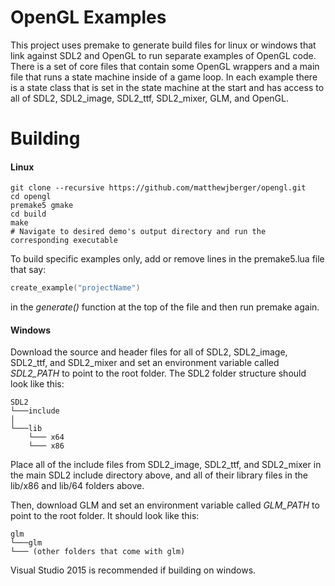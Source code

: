 # OpenGL Examples

This project uses premake to generate build files for linux or windows that link against SDL2 and OpenGL to run separate examples of OpenGL code. There is a set of core files that contain some OpenGL wrappers and a main file that runs a state machine inside of a game loop. In each example there is a state class that is set in the state machine at the start and has access to all of SDL2, SDL2_image, SDL2_ttf, SDL2_mixer, GLM, and OpenGL.

# Building

#### Linux

    git clone --recursive https://github.com/matthewjberger/opengl.git
    cd opengl
    premake5 gmake
    cd build
    make
    # Navigate to desired demo's output directory and run the corresponding executable

To build specific examples only, add or remove lines in the premake5.lua file that say:
```lua
create_example("projectName")
```
in the _generate()_ function at the top of the file and then run premake again.

#### Windows

Download the source and header files for all of SDL2, SDL2_image, SDL2_ttf, and SDL2_mixer and set an environment variable called *SDL2_PATH* to point to the root folder. The SDL2 folder structure should look like this:

```
SDL2
└───include
│      
└───lib
    └─── x64
    └─── x86
```
Place all of the include files from SDL2_image, SDL2_ttf, and SDL2_mixer in the main SDL2 include directory above, and all of their library files in the lib/x86 and lib/64 folders above.

Then, download GLM and set an environment variable called *GLM_PATH* to point to the root folder. It should look like this:

```
glm
└───glm
└─── (other folders that come with glm)
```

Visual Studio 2015 is recommended if building on windows.
